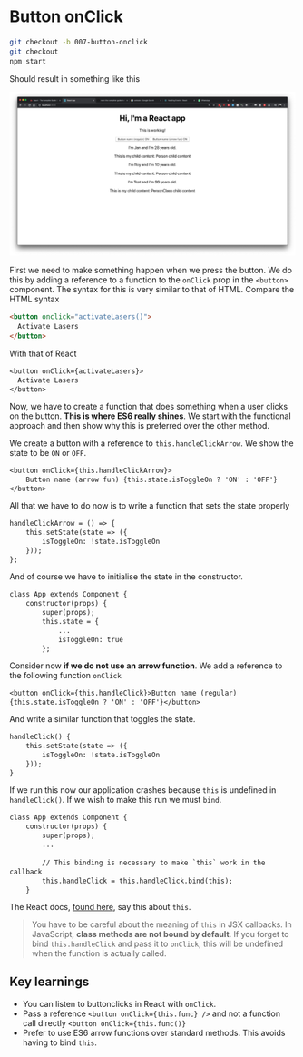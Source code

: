# Button onClick

```bash
git checkout -b 007-button-onclick
git checkout 
npm start
```

Should result in something like this

![](/doc/images/007-button-onclick.png)

First we need to make something happen when we press the button. We do this
by adding a reference to a function to the `onClick` prop in the `<button>`
component. The syntax for this is very similar to that of HTML. Compare the HTML syntax

```HTML
<button onclick="activateLasers()">
  Activate Lasers
</button>
```

With that of React

```JS
<button onClick={activateLasers}>
  Activate Lasers
</button>
```

Now, we have to create a function that does something when a user clicks on
the button. **This is where ES6 really shines**. We start with the functional
approach and then show why this is preferred over the other method.

We create a button with a reference to `this.handleClickArrow`. We show the
state to be `ON` or `OFF`.

```JS
<button onClick={this.handleClickArrow}>
    Button name (arrow fun) {this.state.isToggleOn ? 'ON' : 'OFF'}
</button>
```

All that we have to do now is to write a function that sets the state properly

```JS
handleClickArrow = () => {
    this.setState(state => ({
        isToggleOn: !state.isToggleOn
    }));
};
```

And of course we have to initialise the state in the constructor.

```JS
class App extends Component {
    constructor(props) {
        super(props);
        this.state = {
            ...
            isToggleOn: true
        };
```

Consider now **if we do not use an arrow function**. We add a reference to the following function `onClick`

```JS
<button onClick={this.handleClick}>Button name (regular) {this.state.isToggleOn ? 'ON' : 'OFF'}</button>
```

And write a similar function that toggles the state. 

```JS
handleClick() {
    this.setState(state => ({
        isToggleOn: !state.isToggleOn
    }));
}
```

If we run this now our application crashes because `this` is undefined in
`handleClick()`. If we wish to make this run we must `bind`.

```JS
class App extends Component {
    constructor(props) {
        super(props);
        ...

        // This binding is necessary to make `this` work in the callback
        this.handleClick = this.handleClick.bind(this);
    }
```

The React docs, [found here](https://reactjs.org/docs/handling-events.html),
say this about `this`.

>You have to be careful about the meaning of `this` in JSX callbacks. In
JavaScript, **class methods are not bound by default**. If you forget to bind
`this.handleClick` and pass it to `onClick`, this will be undefined when the
function is actually called.

## Key learnings

* You can listen to buttonclicks in React with `onClick`. 
* Pass a reference `<button onClick={this.func} />` and not a function call directly `<button onClick={this.func()}`
* Prefer to use ES6 arrow functions over standard methods. This avoids having to bind `this`. 
